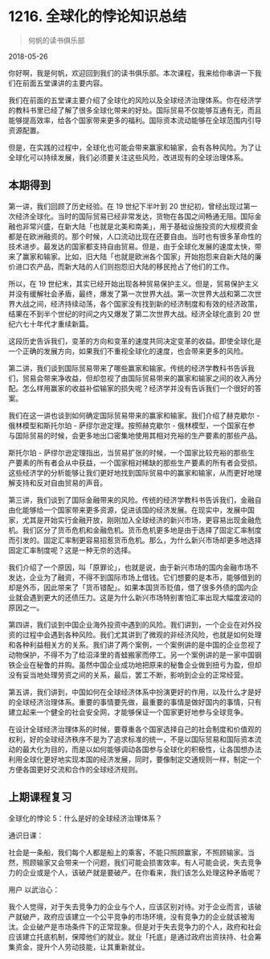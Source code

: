 # 1216. 全球化的悖论知识总结

> 何帆的读书俱乐部

2018-05-26

你好啊，我是何帆，欢迎回到我们的读书俱乐部。本次课程，我来给你串讲一下我们在前面五堂课讲的主要内容。

我们在前面的五堂课主要介绍了全球化的风险以及全球经济治理体系。你在经济学的教科书里已经了解了很多全球化带来的好处。国际贸易不仅能够互通有无，而且能够提高效率，给各个国家带来更多的福利。国际资本流动能够在全球范围内引导资源配置。

但是，在实践的过程中，全球化也可能会带来赢家和输家，会有各种风险。为了让全球化可以持续发展，我们必须要关注这些风险，改进现有的全球治理体系。

## 本期得到

第一讲，我们回顾了历史经验。在 19 世纪下半叶到 20 世纪初，曾经出现过第一次经济全球化。当时的国际贸易已经非常发达，货物在各国之间畅通无阻。国际金融也非常兴盛，在新大陆「也就是北美和南美」，用于基础设施投资的大规模资金都是在欧洲融资的。那个时候，人口流动比现在还要自由。当时也有很多革命性的技术进步。最发达的国家都支持自由贸易。但是，由于全球化发展的速度太快，带来了赢家和输家。比如，旧大陆「也就是欧洲各个国家」开始抱怨来自新大陆的廉价进口农产品，而新大陆的人们则抱怨旧大陆的移民抢占了他们的工作。

所以，在 19 世纪末，其实已经开始出现各种贸易保护主义。但是，贸易保护主义并没有缓解社会矛盾，最终，爆发了第一次世界大战。第一次世界大战和第二次世界大战之间，经济持续动荡，各个国家没有找到新的经济制度和有效的经济政策，结果在不到半个世纪的时间之内又爆发了第二次世界大战。经济全球化直到 20 世纪六七十年代才重续新篇。

这段历史告诉我们，变革的方向和变革的速度共同决定变革的收益。即使全球化是一个正确的发展方向，如果我们不重视全球化的速度，也会带来更多的风险。

第二讲，我们谈到国际贸易带来了哪些赢家和输家。传统的经济学教科书告诉我们，贸易会带来净收益，但却忽视了由国际贸易带来的赢家和输家之间的收入再分配。怎么样用赢家的收益补偿输家的损失呢？经济学并没有告诉我们一个很好的答案。

我们在这一讲也谈到如何确定国际贸易带来的赢家和输家。我们介绍了赫克歇尔 - 俄林模型和斯托尔珀 - 萨缪尔逊定理。按照赫克歇尔 - 俄林模型，一个国家在参与国际贸易的时候，会更多地出口密集地使用其相对充裕的生产要素的那些产品。

斯托尔珀 - 萨缪尔逊定理指出，当贸易扩张的时候，一个国家比较充裕的那些生产要素的所有者会从中获益，一个国家相对稀缺的那些生产要素的所有者会受损。这些经济学的分析能够让我们更好地找到国际贸易中的赢家和输家，从而更好地理解支持和反对自由贸易的声音。

第三讲，我们谈到了国际金融带来的风险。传统的经济学教科书告诉我们，金融自由化能够给一个国家带来更多资源，促进该国的经济发展。在现实中，发展中国家，尤其是开始实行金融开放，刚刚加入全球经济的新兴市场，更容易出现金融危机。我们区分了货币危机和金融危机。货币危机更多地是由于选择了固定汇率制度而引发的。固定汇率制更容易招惹货币危机。那么，为什么新兴市场却更多地选择固定汇率制度呢？这是一种无奈的选择。

我们介绍了一个原因，叫「原罪论」，也就是说，由于新兴市场的国内金融市场不发达，企业为了融资，不得不到国际市场上借钱。它们想要的是本币，能够借到的却是外币，因此带来了「货币错配」。如果本国货币贬值，借了很多外债的国内企业就会遇到更大的还债压力。这是为什么新兴市场特别害怕汇率出现大幅度波动的原因之一。

第四讲，我们谈到中国企业海外投资中遇到的风险。我们讲到，一个企业在对外投资的过程中会遇到各种风险。我们尤其讲到了微观的非经济风险，也就是如何处理和各种利益相关方的关系。我们讲了两个案例，一个案例讲的是中国的企业忽视了动物保护，不得不为了给沼泽里的青蛙搬家而停工。另一个案例讲的是一家中国钢铁企业在秘鲁的并购。虽然中国企业成功地把原来的秘鲁企业做到扭亏为盈，但却没有妥当地处理劳资之间的关系，最后，罢工不断，影响到企业的正常经营。

第五讲，我们讲到，中国如何在全球经济体系中扮演更好的作用，以及什么才是好的全球经济治理体系。重要的事情要先做，最重要的事情是做好国内的事情，只有建立起来一个健全的社会安全网，才能够保证一个国家更好地参与全球竞争。

在设计全球经济治理体系的时候，要尊重各个国家选择自己的社会制度和价值观的权利，好的全球经济秩序不是为了追求标准的统一，不是以国际贸易和国际资本流动的最大化为目的，而是以如何能够调动各国参与全球化的积极性，让各国想办法利用全球化更好地实现本国的经济发展，同时，要像制定交通规则一样，制定一个方便各国更好交流和合作的全球经济规则。

## 上期课程复习

全球化的悖论 5：什么是好的全球经济治理体系？

通识日课：

社会是一条船，我们每个人都是船上的乘客，不能只照顾赢家，不照顾输家。当然，照顾输家又会带来一个问题，我们可能会损害效率。有人可能会说，失去竞争力的企业或是个人，该破产就是要破产。在你看来，我们该怎么处理这种矛盾呢？

用户 以武治心：

我个人觉得，对于失去竞争力的企业与个人，应该区别对待。对于企业而言，该破产就破产，政府应该建立一个公平竞争的市场环境，没有竞争力的企业就该被淘汰。企业破产是市场条件下的正常现象。但是对于失去竞争力的个人，政府和社会应该建立托底机制，保障他们的就业。就业「托底」是通过政府出资扶持、社会筹集资金，提升个人劳动技能，让其重新就业。

